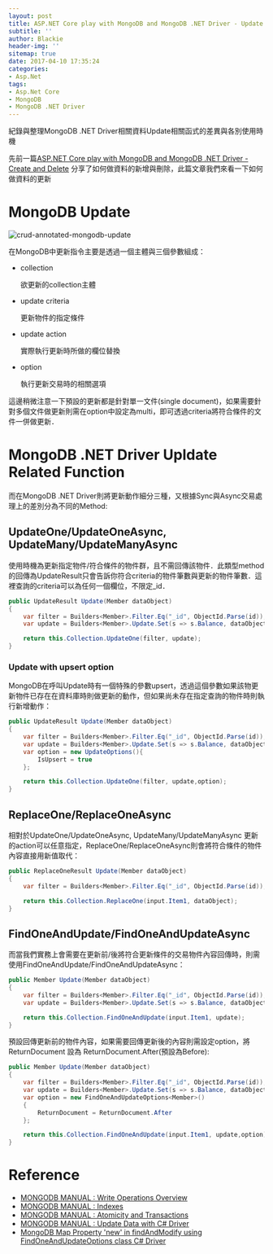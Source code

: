 ```yaml
---
layout: post
title: ASP.NET Core play with MongoDB and MongoDB .NET Driver - Update
subtitle: ''
author: Blackie
header-img: ''
sitemap: true
date: 2017-04-10 17:35:24
categories:
- Asp.Net
tags: 
- Asp.Net Core
- MongoDB
- MongoDB .NET Driver
---
```


紀錄與整理MongoDB .NET Driver相關資料Update相關函式的差異與各別使用時機

<!-- More -->

先前一篇[ASP.NET Core play with MongoDB and MongoDB .NET Driver - Create and Delete](https://blackie1019.github.io/2017/04/08/ASP-NET-Core-play-with-MongoDB-and-MongoDB-NET-Driver-Create-Delete/) 分享了如何做資料的新增與刪除，此篇文章我們來看一下如何做資料的更新

# MongoDB Update #

![crud-annotated-mongodb-update](crud-annotated-mongodb-update.png)

在MongoDB中更新指令主要是透過一個主體與三個參數組成：

- collection

    欲更新的collection主體

- update criteria

    更新物件的指定條件

- update action

    實際執行更新時所做的欄位替換

- option

    執行更新交易時的相關選項

這邊稍微注意一下預設的更新都是針對單一文件(single document)，如果需要針對多個文件做更新則需在option中設定為multi，即可透過criteria將符合條件的文件一併做更新．

# MongoDB .NET Driver Upldate Related Function #

而在MongoDB .NET Driver則將更新動作細分三種，又根據Sync與Async交易處理上的差別分為不同的Method:

## UpdateOne/UpdateOneAsync, UpdateMany/UpdateManyAsync ##

使用時機為更新指定物件/符合條件的物件群，且不需回傳該物件．此類型method的回傳為UpdateResult只會告訴你符合criteria的物件筆數與更新的物件筆數．這裡查詢的criteria可以為任何一個欄位，不限定_id．

```csharp
public UpdateResult Update(Member dataObject)
{
    var filter = Builders<Member>.Filter.Eq("_id", ObjectId.Parse(id));
    var update = Builders<Member>.Update.Set(s => s.Balance, dataObject.Balance);

    return this.Collection.UpdateOne(filter, update);
}
```

### Update with upsert option ###

MongoDB在呼叫Update時有一個特殊的參數upsert，透過這個參數如果該物更新物件已存在在資料庫時則做更新的動作，但如果尚未存在指定查詢的物件時則執行新增動作：

```csharp
public UpdateResult Update(Member dataObject)
{
    var filter = Builders<Member>.Filter.Eq("_id", ObjectId.Parse(id));
    var update = Builders<Member>.Update.Set(s => s.Balance, dataObject.Balance);
    var option = new UpdateOptions(){
        IsUpsert = true
    };

    return this.Collection.UpdateOne(filter, update,option);
}
```

## ReplaceOne/ReplaceOneAsync ##

相對於UpdateOne/UpdateOneAsync, UpdateMany/UpdateManyAsync 更新的action可以任意指定，ReplaceOne/ReplaceOneAsync則會將符合條件的物件內容直接用新值取代：

```csharp
public ReplaceOneResult Update(Member dataObject)
{
    var filter = Builders<Member>.Filter.Eq("_id", ObjectId.Parse(id));

    return this.Collection.ReplaceOne(input.Item1, dataObject);
}
```

## FindOneAndUpdate/FindOneAndUpdateAsync ##

而當我們實務上會需要在更新前/後將符合更新條件的交易物件內容回傳時，則需使用FindOneAndUpdate/FindOneAndUpdateAsync：

```csharp
public Member Update(Member dataObject)
{
    var filter = Builders<Member>.Filter.Eq("_id", ObjectId.Parse(id));
    var update = Builders<Member>.Update.Set(s => s.Balance, dataObject.Balance);

    return this.Collection.FindOneAndUpdate(input.Item1, update);
}
```

預設回傳更新前的物件內容，如果需要回傳更新後的內容則需設定option，將ReturnDocument 設為 ReturnDocument.After(預設為Before):

```csharp
public Member Update(Member dataObject)
{
    var filter = Builders<Member>.Filter.Eq("_id", ObjectId.Parse(id));
    var update = Builders<Member>.Update.Set(s => s.Balance, dataObject.Balance);
    var option = new FindOneAndUpdateOptions<Member>()
    {
        ReturnDocument = ReturnDocument.After
    };

    return this.Collection.FindOneAndUpdate(input.Item1, update,option);
}
```

# Reference #

- [MONGODB MANUAL : Write Operations Overview](https://docs.mongodb.com/v3.0/core/write-operations-introduction/)
- [MONGODB MANUAL : Indexes](https://docs.mongodb.com/manual/indexes/)
- [MONGODB MANUAL : Atomicity and Transactions](https://docs.mongodb.com/v3.0/core/write-operations-atomicity/)
- [MONGODB MANUAL : Update Data with C# Driver](https://docs.mongodb.com/getting-started/csharp/update/)
- [MongoDB Map Property 'new' in findAndModify using FindOneAndUpdateOptions class C# Driver](http://stackoverflow.com/questions/30739596/mongodb-map-property-new-in-findandmodify-using-findoneandupdateoptions-class)
